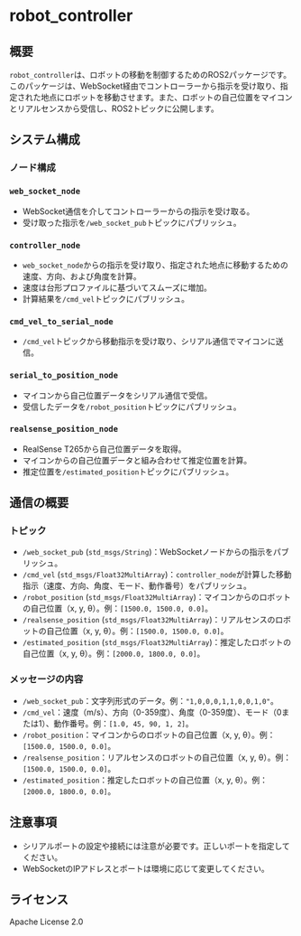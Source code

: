 # robot_controller

## 概要
`robot_controller`は、ロボットの移動を制御するためのROS2パッケージです。このパッケージは、WebSocket経由でコントローラーから指示を受け取り、指定された地点にロボットを移動させます。また、ロボットの自己位置をマイコンとリアルセンスから受信し、ROS2トピックに公開します。

## システム構成
### ノード構成
### `web_socket_node`
- WebSocket通信を介してコントローラーからの指示を受け取る。
- 受け取った指示を`/web_socket_pub`トピックにパブリッシュ。

### `controller_node`
- `web_socket_node`からの指示を受け取り、指定された地点に移動するための速度、方向、および角度を計算。
- 速度は台形プロファイルに基づいてスムーズに増加。
- 計算結果を`/cmd_vel`トピックにパブリッシュ。

### `cmd_vel_to_serial_node`
- `/cmd_vel`トピックから移動指示を受け取り、シリアル通信でマイコンに送信。

### `serial_to_position_node`
- マイコンから自己位置データをシリアル通信で受信。
- 受信したデータを`/robot_position`トピックにパブリッシュ。

### `realsense_position_node`
- RealSense T265から自己位置データを取得。
- マイコンからの自己位置データと組み合わせて推定位置を計算。
- 推定位置を`/estimated_position`トピックにパブリッシュ。

## 通信の概要
### トピック
- `/web_socket_pub` (`std_msgs/String`)：WebSocketノードからの指示をパブリッシュ。
- `/cmd_vel` (`std_msgs/Float32MultiArray`)：`controller_node`が計算した移動指示（速度、方向、角度、モード、動作番号）をパブリッシュ。
- `/robot_position` (`std_msgs/Float32MultiArray`)：マイコンからのロボットの自己位置（x, y, θ）。例：`[1500.0, 1500.0, 0.0]`。
- `/realsense_position` (`std_msgs/Float32MultiArray`)：リアルセンスのロボットの自己位置（x, y, θ）。例：`[1500.0, 1500.0, 0.0]`。
- `/estimated_position` (`std_msgs/Float32MultiArray`)：推定したロボットの自己位置（x, y, θ）。例：`[2000.0, 1800.0, 0.0]`。

### メッセージの内容
- `/web_socket_pub`：文字列形式のデータ。例：`"1,0,0,0,1,1,0,0,1,0"`。
- `/cmd_vel`：速度（m/s）、方向（0-359度）、角度（0-359度）、モード（0または1）、動作番号。例：`[1.0, 45, 90, 1, 2]`。
- `/robot_position`：マイコンからのロボットの自己位置（x, y, θ）。例：`[1500.0, 1500.0, 0.0]`。
- `/realsense_position`：リアルセンスのロボットの自己位置（x, y, θ）。例：`[1500.0, 1500.0, 0.0]`。
- `/estimated_position`：推定したロボットの自己位置（x, y, θ）。例：`[2000.0, 1800.0, 0.0]`。


## 注意事項
- シリアルポートの設定や接続には注意が必要です。正しいポートを指定してください。
- WebSocketのIPアドレスとポートは環境に応じて変更してください。

## ライセンス
Apache License 2.0
